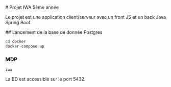 # Projet IWA 5ème année

Le projet est une application client/serveur avec un front JS et un back Java Spring Boot

## Lancement de la base de donnée Postgres

```bash
cd docker
docker-compose up
```

### MDP
```
iwa
```

La BD est accessible sur le port 5432.

